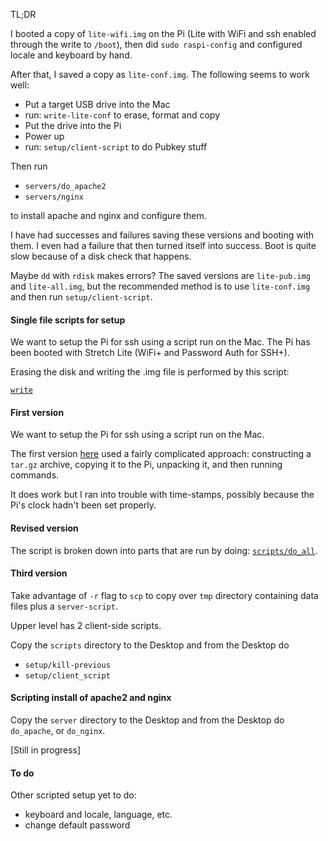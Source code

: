 TL;DR

I booted a copy of ``lite-wifi.img`` on the Pi (Lite with WiFi and ssh enabled through the write to ``/boot``), then did  ``sudo raspi-config`` and configured locale and keyboard by hand.  

After that, I saved a copy as ``lite-conf.img``.  The following seems to work well:

- Put a target USB drive into the Mac
- run:  ``write-lite-conf`` to erase, format and copy
- Put the drive into the Pi
- Power up
- run:  ``setup/client-script`` to do Pubkey stuff

Then run

- ``servers/do_apache2``
- ``servers/nginx``

to install apache and nginx and configure them.

I have had successes and failures saving these versions and booting with them.  I even had a failure that then turned itself into success.  Boot is quite slow because of a disk check that happens.

Maybe ``dd`` with ``rdisk`` makes errors?  The saved versions are ``lite-pub.img`` and ``lite-all.img``, but the recommended method is to use ``lite-conf.img`` and then run ``setup/client-script``.

#### Single file scripts for setup

We want to setup the Pi for ssh using a script run on the Mac.  The Pi has been booted with Stretch Lite (WiFi+ and Password Auth for SSH+).

Erasing the disk and writing the .img file is performed by this script:

[``write``](write-lite)

#### First version

We want to setup the Pi for ssh using a script run on the Mac.  

The first version [here](old/script-setup.md) used a fairly complicated approach:  constructing a ``tar.gz`` archive, copying it to the Pi, unpacking it, and then running commands.  

It does work but I ran into trouble with time-stamps, possibly because the Pi's clock hadn't been set properly.

#### Revised version

The script is broken down into parts that are run by doing:  [``scripts/do_all``](scripts/do_all).  

#### Third version

Take advantage of ``-r`` flag to ``scp`` to copy over ``tmp`` directory containing data files plus a ``server-script``.

Upper level has 2 client-side scripts.  

Copy the ``scripts`` directory to the Desktop and from the Desktop do

- ``setup/kill-previous``
- ``setup/client_script``

#### Scripting install of apache2 and nginx

Copy the ``server`` directory to the Desktop and from the Desktop do ``do_apache``, or ``do_nginx``.

[Still in progress]

#### To do

Other scripted setup yet to do:

- keyboard and locale, language, etc.
- change default password
